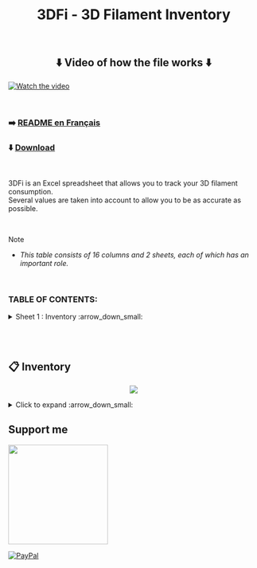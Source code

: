 <h1 align="center">3DFi - 3D Filament Inventory</h1>

<br />

<h2 align="center">⬇️ Video of how the file works ⬇️</h1>

[![Watch the video](https://github.com/user-attachments/assets/29f38d4c-c530-4949-a487-fa41f8b59640)](https://youtu.be/bSyMhTsakyI)

<br />



### :arrow_right: [README en Français](https://github.com/KORSiRO/3DFi_3D-Filament-Inventory/blob/main/README_FR.md)

### ⬇️ [Download](https://github.com/KORSiRO/3DFi_3D-Filament-Inventory/releases)

<br />

3DFi is an Excel spreadsheet that allows you to track your 3D filament consumption.<br>
Several values are taken into account to allow you to be as accurate as possible.

<br />

> [!NOTE]
>* *This table consists of 16 columns and 2 sheets, each of which has an important role.*

<br />

### TABLE OF CONTENTS:
<details>

<summary>Sheet 1 : Inventory :arrow_down_small:</summary><br>

- :curly_loop: [Spool(s) Quantity](https://github.com/KORSiRO/3DFi_3D-Filament-Inventory/tree/main?tab=readme-ov-file#curly_loop-spools-quantity)
- :new: [Total weight of new spool(s) (g)](https://github.com/KORSiRO/3DFi_3D-Filament-Inventory/tree/main?tab=readme-ov-file#new-total-weight-of-new-spools-g)
- :memo: [Filament Type" and "Filament Brand](https://github.com/KORSiRO/3DFi_3D-Filament-Inventory/tree/main?tab=readme-ov-file#memo-filament-type-and-filament-brand)
- :art: [Colors](https://github.com/KORSiRO/3DFi_3D-Filament-Inventory/tree/main?tab=readme-ov-file#art-colors-)
- :chart_with_downwards_trend: [Remaining weight (g)](https://github.com/KORSiRO/3DFi_3D-Filament-Inventory/tree/main?tab=readme-ov-file#chart_with_downwards_trend-remaining-weight-g)
- :file_folder: [Storage Location](https://github.com/KORSiRO/3DFi_3D-Filament-Inventory/tree/main?tab=readme-ov-file#chart_with_downwards_trend-storage-location)
- :flower_playing_cards: [TD (Hueforge)](https://github.com/KORSiRO/3DFi_3D-Filament-Inventory/tree/main?tab=readme-ov-file#flower_playing_cards-td-hueforge)
- :clock130: [Drying time (mins)](https://github.com/KORSiRO/3DFi_3D-Filament-Inventory/tree/main?tab=readme-ov-file#clock130-drying-time-mins)
- :fire: [Nozzle/Plate Temperature](https://github.com/KORSiRO/3DFi_3D-Filament-Inventory/tree/main?tab=readme-ov-file#fire-nozzleplate-temperature)
- :sweat_drops: [Flow](https://github.com/KORSiRO/3DFi_3D-Filament-Inventory/tree/main?tab=readme-ov-file#sweat_drops-flow)
- :bar_chart: [K factor](https://github.com/KORSiRO/3DFi_3D-Filament-Inventory/tree/main?tab=readme-ov-file#bar_chart-k-factor)
- :arrow_heading_down: [New filament consumption (g)](https://github.com/KORSiRO/3DFi_3D-Filament-Inventory/tree/main?tab=readme-ov-file#arrow_heading_down-new-filament-consumption-g)
- :warning: [Alert" and "% remaining](https://github.com/KORSiRO/3DFi_3D-Filament-Inventory/tree/main?tab=readme-ov-file#warning-alert-et--remaining)
- 🔲 [Cancel modification Macro](https://github.com/KORSiRO/3DFi_3D-Filament-Inventory/tree/main?tab=readme-ov-file#black_square_button-cancel-modification-macro)
</details>  

<br /><br />

## :clipboard: Inventory

<p align="center">  
  <img src="https://github.com/user-attachments/assets/7dfce432-5eb8-4d2b-8eec-9790c35aeeca"/>  
</p>

<details>

<summary>Click to expand :arrow_down_small:</summary>


- ### :curly_loop: Spool(s) Quantity<br>

Present to indicate the number of identical reels for the same line.

<br />

- ### :new: Total weight of new spool(s) (g)<br>

Present to provide the total weight in grams of the identical spool(s) for the same line.
   
<br>
   
> <ins>Ex:</ins> if you have in your inventory 3 spools of Bambu Lab brand black filament of 1kg each, enter "3000g"

<br />

- ### :memo: Filament Type" and "Filament Brand<br>

<p align="center">  
<img src="https://github.com/user-attachments/assets/39a6704a-9d40-4134-b052-baa9dc709743"/>
</p>  

These 2 columns contain 2 lists: **`"Filament Type"`** and **`"Filament Brand"`**  
The sources for these lists are available in the **`"Materials"`** sheet.  
They already contain more than **`150 pre-recorded data`**.

<br />

<p align="center">  
<img src="https://github.com/user-attachments/assets/9f642785-ef45-4da9-bb6b-6d1ad0d2ab7c"/>
</p>  

These lists can be modified to add one or more filament types/brands.  
Simply add what you want in the corresponding column so that you can then find it in the list of the corresponding column on the **`"Inventory"`** sheet.

<br />

- ### :art: Colors :<br>

  As you will have understood, this column supports the color of the filament. 

<br />


- ### :chart_with_downwards_trend: Remaining weight (g)<br>

This column allows you to obtain the remaining weight of a reel taking into account 2 values:  
- The **`"Total weight of new spool(s) (g)"`**
- The **`"New filament consumption in (g)"`**<br>

<br>

  > <ins>Ex:</ins> If you enter 1 spool of 1000g (new) on the first line and you wish to deduct the quantity of filament used by a print in progress in the column "New filament consumption in (g )",
  > an automatic subtraction is carried out in the "Remaining weight" column to give you the most accurate result possible of the remaining quantity.

<br />

- ### :chart_with_downwards_trend: Storage Location<br>

Makes it easier to find your reels if they are stored in different places in your workshop, office or dedicated room. 

<br />

- ### :flower_playing_cards: TD (Hueforge)<br>

HueForge's TD is a number indicating the amount of light the filament lets through.  
Useful if you often print Hueforge to have this value quickly in front of you depending on the filament used.

<br />

- ### :clock130: Drying Time (mins)<br>

As for "TD (Hueforge)" it is a value that is interesting to have in front of you quickly when you need it.

<br />

- ### :fire: Nozzle/Plate Temperature<br>
  
Do I really need you to explain what this cell is for? :stuck_out_tongue_winking_eye:

<br />

- ### :sweat_drops: Flow<br>

The **`Flow`** corresponds to the volume of filament passing through the extruder.<br>

<br />

- ### :bar_chart: K factor<br>

As a reminder, the K Factor is a value used to determine the maximum printing speed while limiting mechanical vibrations.<br>
In other words, the K Factor makes it possible to adjust the acceleration in the movement of the axes to guarantee a good balance between speed and quality

<br />

- ### :arrow_heading_down: New filament consumption (g)<br>

Briefly mentioned in the previous part, the column **`"New filament consumption in (g)"`** allows you to automatically subtract the filament consumption of a print in progress from the remaining weight of one or more spools.< br>
The last weight that appears in the **`"Remaining weight"`** column is in memory.<br>
If you enter a **`New filament consumption`** the subtraction continues from the last weight in memory.

<br>

> <ins>Ex:</ins> If you enter a remaining weight of for example 800g and a print plans to use 200g of filament,<br>
> by entering the value of 200g in the column **`"New filament consumption in (g)"`** the remaining weight is automatically adjusted (800-200 = 600g remaining).<br>*
> Always to allow you to have precise monitoring of your usage.

<br />

- ### :warning: Alert" et "% remaining<br>

These two columns are a little different from the others.  
They tell you with text and a bright color that your filament is almost exhausted.  
No need to manually enter a value, everything is automated.  

<p align="center">  
<img src="https://github.com/user-attachments/assets/375273c1-49d3-4407-9b73-8b8c07cb00ba"/>
</p>

<br>

> <ins>Ex:</ins> If you enter a total weight of new spools for 1 spool of 1000g and a print in progress consumes 200g of filament, then you enter this value (200g) in the "New consumption" column of filament in (g)".<br>
> As a result, the remaining weight will therefore be 800g and will be automatically entered in the “Remaining weight” column.<br>
> At the same time, the “% remaining” cell gives you this information by comparing the “Total weight of new spool(s) (g)” column with the “Remaining weight” column.<br>
> When the remaining weight in grams reaches 30% of the initial value in grams of the new spool, the complete line changes color and the text "⚠️Filament soon exhausted" appears in the "Alert" column.<br>
> Giving you the information to think about replacing your spool shortly. 

<br />

- ### :black_square_button: Cancel modification Macro<br>

Using this macro (button) you can cancel the last modification made to the **`Remaining weight`** column in relation to a value entered in the **`New filament consumption`** column<br>
This macro works with each press: cancellation of the previous modification.  

<p align="center">  
<img src="https://github.com/user-attachments/assets/363b2807-f869-4251-a2e5-820e2e901deb"/>
</p>

<br>

> <ins>Ex:</ins> If you enter a remaining weight of 800g and a new filament consumption of 200g when you wanted to enter 150g,
> this button (macro) allows you, as its name suggests, to cancel the last modification made to the Remaining weight column compared to the value entered in New filament consumption.<br>

<br />

</details>  

## Support me  
<a href="https://ko-fi.com/korsiro"><img src="https://ko-fi.com/img/githubbutton_sm.svg" width="200"></a>

[![PayPal](https://img.shields.io/badge/PayPal-00457C?style=for-the-badge&logo=paypal&logoColor=white)](https://paypal.me/korsiro)
